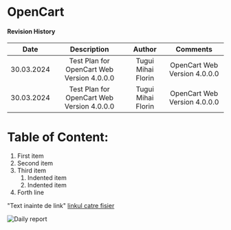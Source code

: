 # OpenCart
#### Revision History
| Date| Description   | Author  |  Comments |
| :-----: | :---: | :---: | :---: |
| 30.03.2024 | Test Plan for OpenCart Web Version 4.0.0.0   | Tugui Mihai Florin   | OpenCart Web Version 4.0.0.0   |
| 30.03.2024 | Test Plan for OpenCart Web Version 4.0.0.0   | Tugui Mihai Florin   | OpenCart Web Version 4.0.0.0   |

# Table of Content:
1. First item
2. Second item
3. Third item
    1. Indented item
    2. Indented item
4. Forth line


"Text inainte de link" [linkul catre fisier](https://github.com/tuguiflorin/Curs-Testare-Manuala/blob/main/SFT-21.pdf)


![Daily report](link)
